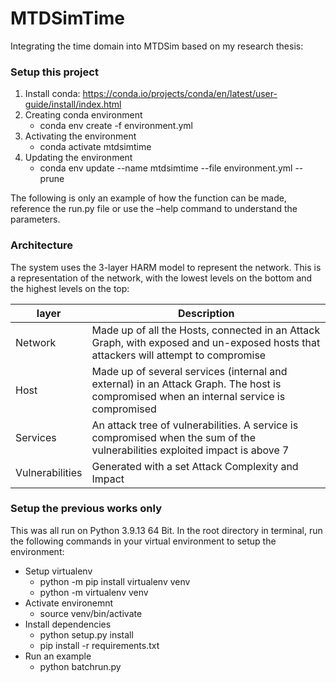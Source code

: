# MTDSimTime

Integrating the time domain into MTDSim based on my research thesis:

### Setup this project

1. Install conda: https://conda.io/projects/conda/en/latest/user-guide/install/index.html
2. Creating conda environment
   - conda env create -f environment.yml
3. Activating the environment
   - conda activate mtdsimtime
4. Updating the environment
   - conda env update --name mtdsimtime --file environment.yml --prune




The following is only an example of how the function can be made, reference the run.py file or use the –help command to understand the parameters.
### Architecture
The system uses the 3-layer HARM model to represent the network. This is a representation of the network, with the lowest levels on the bottom and the highest levels on the top:

| layer           | Description                                                                                                                              |
|-----------------|------------------------------------------------------------------------------------------------------------------------------------------|
| Network         | Made up of all the Hosts, connected in an Attack Graph, with exposed and un-exposed hosts that attackers will attempt to compromise      |
| Host            | Made up of several services (internal and external) in an Attack Graph.  The host is compromised when an internal service is compromised |
| Services        | An attack tree of vulnerabilities. A service is compromised when  the sum of the vulnerabilities exploited impact is above 7             |
| Vulnerabilities | Generated with a set Attack Complexity and Impact                                                                                        |



### Setup the previous works only

This was all run on Python 3.9.13 64 Bit. In the root directory in terminal, run the following commands in your virtual environment to setup the environment:

- Setup virtualenv
   - python -m pip install virtualenv venv
   - python -m virtualenv venv
- Activate environemnt
   - source venv/bin/activate
- Install dependencies
   - python setup.py install
   - pip install -r requirements.txt
- Run an example
   - python batchrun.py
